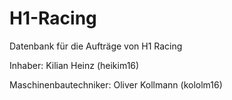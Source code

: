 # H1-Racing
Datenbank für die Aufträge von H1 Racing

Inhaber: Kilian Heinz (heikim16)

Maschinenbautechniker: Oliver Kollmann (kololm16)

